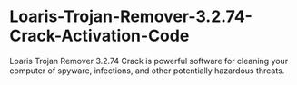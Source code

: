 # Loaris-Trojan-Remover-3.2.74-Crack-Activation-Code
Loaris Trojan Remover 3.2.74 Crack is powerful software for cleaning your computer of spyware, infections, and other potentially hazardous threats.
